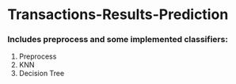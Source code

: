 # Transactions-Results-Prediction
### Includes preprocess and some implemented classifiers:
1. Preprocess
2. KNN
3. Decision Tree